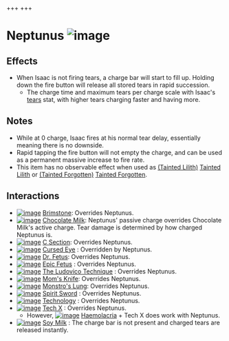 +++
+++

 # Neptunus ![image](/image/Neptunus.png) 

Effects
---------


* When Isaac is not firing tears, a charge bar will start to fill up. Holding down the fire button will release all stored tears in rapid succession.
	+ The charge time and maximum tears per charge scale with Isaac's [tears](/wiki/Tears "Tears") stat, with higher tears charging faster and having more.


Notes
-------


* While at 0 charge, Isaac fires at his normal tear delay, essentially meaning there is no downside.
* Rapid tapping the fire button will not empty the charge, and can be used as a permanent massive increase to fire rate.
* This item has no observable effect when used as  [(Tainted Lilith)](/wiki/Tainted_Lilith "Tainted Lilith") [Tainted Lilith](/wiki/Tainted_Lilith "Tainted Lilith") or  [(Tainted Forgotten)](/wiki/Tainted_Forgotten "Tainted Forgotten") [Tainted Forgotten](/wiki/Tainted_Forgotten "Tainted Forgotten").


Interactions
--------------


* [![image](/image/Brimstone.png)](/wiki/Brimstone "Brimstone") [Brimstone](/wiki/Brimstone "Brimstone"): Overrides Neptunus.
* [![image](/image/Chocolate_Milk.png)](/wiki/Chocolate_Milk "Chocolate Milk") [Chocolate Milk](/wiki/Chocolate_Milk "Chocolate Milk"): Neptunus' passive charge overrides Chocolate Milk's active charge. Tear damage is determined by how charged Neptunus is.
* [![image](/image/C_Section.png)](/wiki/C_Section "C Section") [C Section](/wiki/C_Section "C Section"): Overrides Neptunus.
* [![image](/image/Cursed_Eye.png)](/wiki/Cursed_Eye "Cursed Eye") [Cursed Eye](/wiki/Cursed_Eye "Cursed Eye") : Overridden by Neptunus.
* [![image](/image/Dr._Fetus.png)](/wiki/Dr._Fetus "Dr. Fetus") [Dr. Fetus](/wiki/Dr._Fetus "Dr. Fetus"): Overrides Neptunus.
* [![image](/image/Epic_Fetus.png)](/wiki/Epic_Fetus "Epic Fetus") [Epic Fetus](/wiki/Epic_Fetus "Epic Fetus") : Overrides Neptunus.
* [![image](/image/The_Ludovico_Technique.png)](/wiki/The_Ludovico_Technique "The Ludovico Technique") [The Ludovico Technique](/wiki/The_Ludovico_Technique "The Ludovico Technique") : Overrides Neptunus.
* [![image](/image/Mom%27s_Knife.png)](/wiki/Mom%27s_Knife "Mom's Knife") [Mom's Knife](/wiki/Mom%27s_Knife "Mom's Knife"): Overrides Neptunus.
* [![image](/image/Monstro%27s_Lung.png)](/wiki/Monstro%27s_Lung "Monstro's Lung") [Monstro's Lung](/wiki/Monstro%27s_Lung "Monstro's Lung"): Overrides Neptunus.
* [![image](/image/Spirit_Sword.png)](/wiki/Spirit_Sword "Spirit Sword") [Spirit Sword](/wiki/Spirit_Sword "Spirit Sword") : Overrides Neptunus.
* [![image](/image/Technology.png)](/wiki/Technology "Technology") [Technology](/wiki/Technology "Technology") : Overrides Neptunus.
* [![image](/image/Tech_X.png)](/wiki/Tech_X "Tech X") [Tech X](/wiki/Tech_X "Tech X") : Overrides Neptunus.
	+ However, [![image](/image/Haemolacria.png)](/wiki/Haemolacria "Haemolacria") [Haemolacria](/wiki/Haemolacria "Haemolacria") + Tech X does work with Neptunus.
* [![image](/image/Soy_Milk.png)](/wiki/Soy_Milk "Soy Milk") [Soy Milk](/wiki/Soy_Milk "Soy Milk") : The charge bar is not present and charged tears are released instantly.


